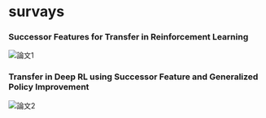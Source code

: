 # survays

### Successor Features for Transfer in Reinforcement Learning

![論文1](https://github.com/natsu-summer72/RL_survays/blob/master/Successor%20Features%20for%20Transfer%20in%20Reinforcement%20Learning.png)


### Transfer in Deep RL using Successor Feature and Generalized Policy Improvement

![論文2](https://github.com/natsu-summer72/RL_survays/blob/master/Transfer%20in%20Deep%20RL%20using%20Successor%20Feature%20and%20Generalized%20Policy%20Improvement.png)
